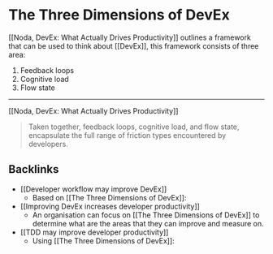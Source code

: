 # The Three Dimensions of DevEx
[[Noda, DevEx: What Actually Drives Productivity]] outlines a framework that can be used to think about [[DevEx]], this framework consists of three area:

1. Feedback loops
2. Cognitive load
3. Flow state
---
[[Noda, DevEx: What Actually Drives Productivity]]
> Taken together, feedback loops, cognitive load, and flow state, encapsulate the full range of friction types encountered by developers.

## Backlinks
* [[Developer workflow may improve DevEx]]
	* Based on [[The Three Dimensions of DevEx]]:
* [[Improving DevEx increases developer productivity]]
	* An organisation can focus on [[The Three Dimensions of DevEx]] to determine what are the areas that they can improve and measure on.
* [[TDD may improve developer productivity]]
	* Using [[The Three Dimensions of DevEx]]:

<!-- #evergreen -->

<!-- {BearID:4F7C13C7-7BE2-4C9E-9A3F-C85B5F56AC97-46535-0000034F06383AE8} -->
